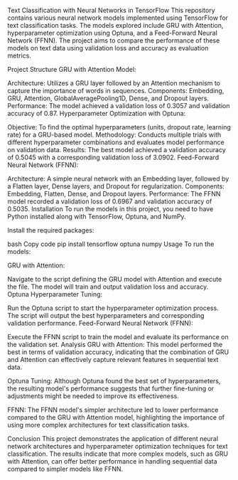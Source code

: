 Text Classification with Neural Networks in TensorFlow
This repository contains various neural network models implemented using TensorFlow for text classification tasks. The models explored include GRU with Attention, hyperparameter optimization using Optuna, and a Feed-Forward Neural Network (FFNN). The project aims to compare the performance of these models on text data using validation loss and accuracy as evaluation metrics.

Project Structure
GRU with Attention Model:

Architecture: Utilizes a GRU layer followed by an Attention mechanism to capture the importance of words in sequences.
Components: Embedding, GRU, Attention, GlobalAveragePooling1D, Dense, and Dropout layers.
Performance: The model achieved a validation loss of 0.3057 and validation accuracy of 0.87.
Hyperparameter Optimization with Optuna:

Objective: To find the optimal hyperparameters (units, dropout rate, learning rate) for a GRU-based model.
Methodology: Conducts multiple trials with different hyperparameter combinations and evaluates model performance on validation data.
Results: The best model achieved a validation accuracy of 0.5045 with a corresponding validation loss of 3.0902.
Feed-Forward Neural Network (FFNN):

Architecture: A simple neural network with an Embedding layer, followed by a Flatten layer, Dense layers, and Dropout for regularization.
Components: Embedding, Flatten, Dense, and Dropout layers.
Performance: The FFNN model recorded a validation loss of 0.6967 and validation accuracy of 0.5035.
Installation
To run the models in this project, you need to have Python installed along with TensorFlow, Optuna, and NumPy.

Install the required packages:

bash
Copy code
pip install tensorflow optuna numpy
Usage
To run the models:

GRU with Attention:

Navigate to the script defining the GRU model with Attention and execute the file.
The model will train and output validation loss and accuracy.
Optuna Hyperparameter Tuning:

Run the Optuna script to start the hyperparameter optimization process.
The script will output the best hyperparameters and corresponding validation performance.
Feed-Forward Neural Network (FFNN):

Execute the FFNN script to train the model and evaluate its performance on the validation set.
Analysis
GRU with Attention: This model performed the best in terms of validation accuracy, indicating that the combination of GRU and Attention can effectively capture relevant features in sequential text data.

Optuna Tuning: Although Optuna found the best set of hyperparameters, the resulting model's performance suggests that further fine-tuning or adjustments might be needed to improve its effectiveness.

FFNN: The FFNN model's simpler architecture led to lower performance compared to the GRU with Attention model, highlighting the importance of using more complex architectures for text classification tasks.

Conclusion
This project demonstrates the application of different neural network architectures and hyperparameter optimization techniques for text classification. The results indicate that more complex models, such as GRU with Attention, can offer better performance in handling sequential data compared to simpler models like FFNN.
